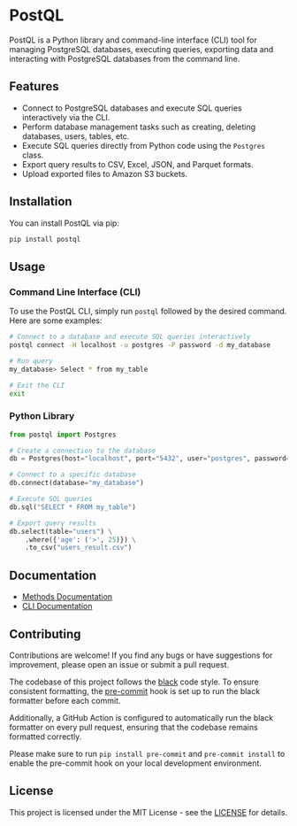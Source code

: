 # PostQL

PostQL is a Python library and command-line interface (CLI) tool for managing PostgreSQL databases, executing queries, exporting data and interacting with PostgreSQL databases from the command line.

## Features

- Connect to PostgreSQL databases and execute SQL queries interactively via the CLI.
- Perform database management tasks such as creating, deleting databases, users, tables, etc.
- Execute SQL queries directly from Python code using the `Postgres` class.
- Export query results to CSV, Excel, JSON, and Parquet formats.
- Upload exported files to Amazon S3 buckets.

## Installation

You can install PostQL via pip:

```bash
pip install postql
```
## Usage

### Command Line Interface (CLI)

To use the PostQL CLI, simply run `postql` followed by the desired command. Here are some examples:

```bash
# Connect to a database and execute SQL queries interactively
postql connect -H localhost -u postgres -P password -d my_database

# Run query
my_database> Select * from my_table

# Exit the CLI
exit

```
### Python Library

```python
from postql import Postgres

# Create a connection to the database
db = Postgres(host="localhost", port="5432", user="postgres", password="password")

# Connect to a specific database
db.connect(database="my_database")

# Execute SQL queries
db.sql("SELECT * FROM my_table")

# Export query results
db.select(table="users") \
    .where({'age': ('>', 25)}) \
    .to_csv("users_result.csv")

```

## Documentation

- [Methods Documentation](methods.md)
- [CLI Documentation](cli.md)

## Contributing

Contributions are welcome! If you find any bugs or have suggestions for improvement, please open an issue or submit a pull request.

The codebase of this project follows the [black](https://github.com/psf/black) code style. To ensure consistent formatting, the [pre-commit](https://pre-commit.com/) hook is set up to run the black formatter before each commit.

Additionally, a GitHub Action is configured to automatically run the black formatter on every pull request, ensuring that the codebase remains formatted correctly.

Please make sure to run `pip install pre-commit` and `pre-commit install` to enable the pre-commit hook on your local development environment.

## License 

This project is licensed under the MIT License - see the [LICENSE](../LICENSE.txt) for details.